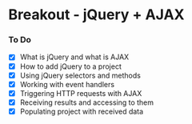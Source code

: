 # Breakout - jQuery + AJAX

### To Do

- [x] What is jQuery and what is AJAX
- [x] How to add jQuery to a project
- [x] Using jQuery selectors and methods
- [x] Working with event handlers
- [x] Triggering HTTP requests with AJAX
- [x] Receiving results and accessing to them
- [x] Populating project with received data